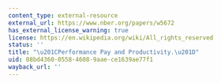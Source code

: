 ```yaml
---
content_type: external-resource
external_url: https://www.nber.org/papers/w5672
has_external_license_warning: true
license: https://en.wikipedia.org/wiki/All_rights_reserved
status: ''
title: "\u201CPerformance Pay and Productivity.\u201D"
uid: 08bd4360-0558-4608-9aae-ce1639ae77f1
wayback_url: ''
---
```

